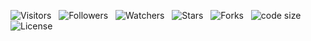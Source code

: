 ![Visitors](https://api.visitorbadge.io/api/visitors?path=Devsgeeknerd%2Fpro-lik&label=Visitantes&labelColor=%23f9e64f&countColor=%23008000&style=plastic "Total de Visitas")
&nbsp;
![Followers](https://img.shields.io/github/followers/Devsgeeknerd?style=p&label=Seguidores&labelColor=f9e64f&color=008000 "Total de Seguidores")
&nbsp;
![Watchers](https://img.shields.io/github/watchers/Devsgeeknerd/pro-lik?style=p&label=Observadores&labelColor=f9e64f&color=008000 "Total de Observadores")
&nbsp;
![Stars](https://img.shields.io/github/stars/Devsgeeknerd/pro-lik?style=p&label=Estrelas&labelColor=f9e64f&color=008000 "Total de Estrelas")
&nbsp;
![Forks](https://img.shields.io/github/forks/Devsgeeknerd/pro-lik?style=p&label=Bifurcações&labelColor=f9e64f&color=008000 "Total de Bifurcações")
&nbsp;
![code size](https://img.shields.io/github/languages/code-size/Devsgeeknerd/pro-lik?style=p&label=Tamanho&labelColor=f9e64f&color=008000& "Tamanho do Repositório")
&nbsp;
![License](https://img.shields.io/github/license/Devsgeeknerd/pro-lik?style=p&label=Licença&labelColor=f9e64f&color=008000 "Licença do Repositório")

